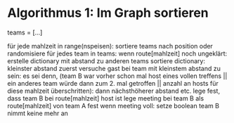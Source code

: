 # Algorithmus 1: Im Graph sortieren


teams = [...]


für jede mahlzeit in range(nspeisen):
    sortiere teams nach position oder randomisiere
    für jedes team in teams:
        wenn route[mahlzeit] noch ungeklärt:
            erstelle dictionary mit abstand zu anderen teams
            sortiere dictionary: kleinster abstand zuerst
            versuche gast bei team mit kleinstem abstand zu sein:
                es sei denn, (team B war vorher schon mal host eines vollen treffens || ein anderes team würde dann zum 2. mal getroffen || anzahl an hosts für diese mahlzeit überschritten):
                    dann nächsthöherer abstand etc.
                lege fest, dass team B bei route[mahlzeit] host ist
                lege meeting bei team B als route[mahlzeit] von team A fest
                wenn meeting voll:
                    setze boolean team B nimmt keine mehr an

    